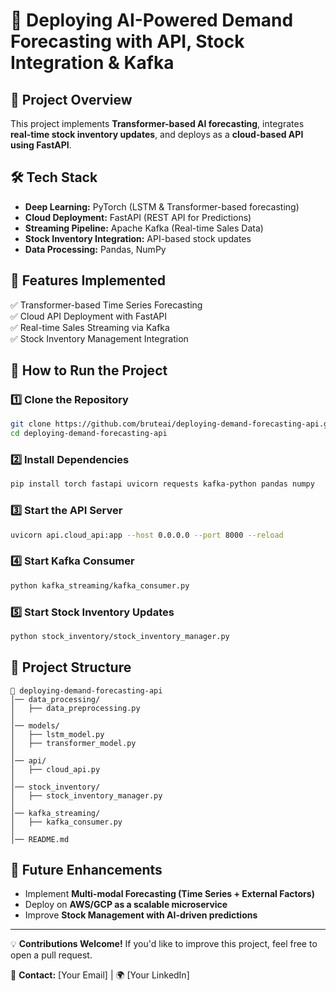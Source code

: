 # 🚀 Deploying AI-Powered Demand Forecasting with API, Stock Integration & Kafka

## 📌 Project Overview
This project implements **Transformer-based AI forecasting**, integrates **real-time stock inventory updates**, and deploys as a **cloud-based API using FastAPI**.

## 🛠️ Tech Stack
- **Deep Learning:** PyTorch (LSTM & Transformer-based forecasting)
- **Cloud Deployment:** FastAPI (REST API for Predictions)
- **Streaming Pipeline:** Apache Kafka (Real-time Sales Data)
- **Stock Inventory Integration:** API-based stock updates
- **Data Processing:** Pandas, NumPy

## 📌 Features Implemented
✅ Transformer-based Time Series Forecasting  
✅ Cloud API Deployment with FastAPI  
✅ Real-time Sales Streaming via Kafka  
✅ Stock Inventory Management Integration  

## 🚀 How to Run the Project
### 1️⃣ Clone the Repository
```sh
git clone https://github.com/bruteai/deploying-demand-forecasting-api.git
cd deploying-demand-forecasting-api
```
### 2️⃣ Install Dependencies
```sh
pip install torch fastapi uvicorn requests kafka-python pandas numpy
```
### 3️⃣ Start the API Server
```sh
uvicorn api.cloud_api:app --host 0.0.0.0 --port 8000 --reload
```
### 4️⃣ Start Kafka Consumer
```sh
python kafka_streaming/kafka_consumer.py
```
### 5️⃣ Start Stock Inventory Updates
```sh
python stock_inventory/stock_inventory_manager.py
```

## 📂 Project Structure
```
📁 deploying-demand-forecasting-api
│── data_processing/         
│   ├── data_preprocessing.py  
│
│── models/                  
│   ├── lstm_model.py        
│   ├── transformer_model.py 
│
│── api/                    
│   ├── cloud_api.py         
│
│── stock_inventory/         
│   ├── stock_inventory_manager.py 
│
│── kafka_streaming/         
│   ├── kafka_consumer.py     
│
│── README.md                
```

## 🎯 Future Enhancements
- Implement **Multi-modal Forecasting (Time Series + External Factors)**  
- Deploy on **AWS/GCP as a scalable microservice**  
- Improve **Stock Management with AI-driven predictions**  

---

💡 **Contributions Welcome!** If you'd like to improve this project, feel free to open a pull request.

📩 **Contact:** [Your Email] | 🌍 [Your LinkedIn]
